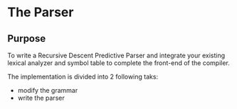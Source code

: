 # The Parser

## Purpose
To write a Recursive Descent Predictive Parser and integrate your existing lexical analyzer and symbol table to complete the front-end of
the compiler. 

The implementation is divided into 2 following taks:
* modify the grammar 
* write the parser
